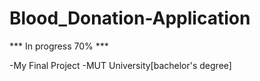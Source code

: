 # Blood_Donation-Application

*** In progress 70% ***


-My Final Project
-MUT University[bachelor's degree]
